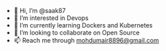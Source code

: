 - 👋 Hi, I’m @saak87
- 👀 I’m interested in Devops
- 🌱 I’m currently learning Dockers and Kubernetes
- 💞️ I’m looking to collaborate on Open Source
- 📫 Reach me through mohdumair8896@gmail.com 

<!---
saak87/saak87 is a ✨ special ✨ repository because its `README.md` (this file) appears on your GitHub profile.
You can click the Preview link to take a look at your changes.
--->
